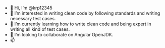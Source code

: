 - 👋 Hi, I’m @krp12345
- 👀 I’m interested in writing clean code by following standards and writing necessary test cases.
- 🌱 I’m currently learning how to write clean code and being expert in writing all kind of test cases.
- 💞️ I’m looking to collaborate on Angular OpenJDK.
- 📫 

<!---
krp12345/krp12345 is a ✨ special ✨ repository because its `README.md` (this file) appears on your GitHub profile.
You can click the Preview link to take a look at your changes.
--->
